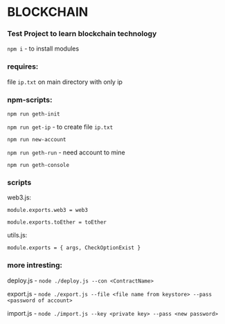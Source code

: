 # BLOCKCHAIN

### Test Project to learn blockchain technology

`npm i` - to install modules

### requires:

file `ip.txt` on main directory with only ip

### npm-scripts:

`npm run geth-init`

`npm run get-ip` - to create file `ip.txt`

`npm run new-account`

`npm run geth-run` - need account to mine

`npm run geth-console`

### scripts

web3.js:

`module.exports.web3 = web3`

`module.exports.toEther = toEther`

utils.js:

`module.exports = { args, CheckOptionExist }`

### more intresting:

deploy.js - `node ./deploy.js --con <ContractName>`

export.js - `node ./export.js --file <file name from keystore> --pass <password of account>`

import.js - `node ./import.js --key <private key> --pass <new password>`
